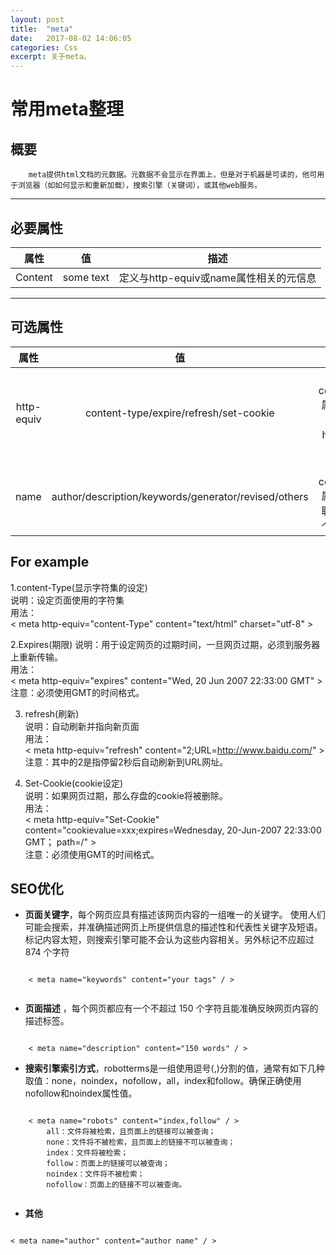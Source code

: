 ```yaml
---
layout: post
title:  "meta"
date:   2017-08-02 14:06:05
categories: Css
excerpt: 关于meta。
---
```


# 常用meta整理  
## 概要
		meta提供html文档的元数据。元数据不会显示在界面上，但是对于机器是可读的，他可用于浏览器（如如何显示和重新加载），搜索引擎（关键词），或其他web服务。  
*** 

## 必要属性  
|属性 |   值| 描述|
|:---:|:---:|:---:|    
|Content|some text|定义与http-equiv或name属性相关的元信息|    

***  
## 可选属性   
|属性 |   值| 描述|
|:---:|:---:|:---:|
|http-equiv|content-type/expire/refresh/set-cookie|把content属性关联到http头部|    
|name|author/description/keywords/generator/revised/others|把content属性关联到一个名称|    

## For example
1.content-Type(显示字符集的设定)    
说明：设定页面使用的字符集   
用法：     
	< meta http-equiv="content-Type" content="text/html" charset="utf-8" >  

2.Expires(期限) 
说明：用于设定网页的过期时间，一旦网页过期，必须到服务器上重新传输。                     
用法：  
	< meta http-equiv="expires"  content="Wed, 20 Jun 2007 22:33:00 GMT" >  
注意：必须使用GMT的时间格式。  

3. refresh(刷新)   
说明：自动刷新并指向新页面  
用法：  
	< meta http-equiv="refresh"  content="2;URL=http://www.baidu.com/" >	    
注意：其中的2是指停留2秒后自动刷新到URL网址。   

4. Set-Cookie(cookie设定)     
说明：如果网页过期，那么存盘的cookie将被删除。  
用法：  
	< meta http-equiv="Set-Cookie" content="cookievalue=xxx;expires=Wednesday, 20-Jun-2007 22:33:00 GMT； path=/" >   
注意：必须使用GMT的时间格式。  

## SEO优化  
* **页面关键字**，每个网页应具有描述该网页内容的一组唯一的关键字。
 使用人们可能会搜索，并准确描述网页上所提供信息的描述性和代表性关键字及短语。标记内容太短，则搜索引擎可能不会认为这些内容相关。另外标记不应超过 874 个字符  
 <pre><code>
 	< meta name="keywords" content="your tags" / >
 </code></pre>
* **页面描述** ，每个网页都应有一个不超过 150 个字符且能准确反映网页内容的描述标签。  
<pre><code>
	< meta name="description" content="150 words" / >  
</code></pre>
* **搜索引擎索引方式**，robotterms是一组使用逗号(,)分割的值，通常有如下几种取值：none，noindex，nofollow，all，index和follow。确保正确使用nofollow和noindex属性值。   
<pre><code>
	< meta name="robots" content="index,follow" / >
	    all：文件将被检索，且页面上的链接可以被查询；
	    none：文件将不被检索，且页面上的链接不可以被查询；
	    index：文件将被检索；
	    follow：页面上的链接可以被查询；
	    noindex：文件将不被检索；
	    nofollow：页面上的链接不可以被查询。
 </code></pre>
* **其他**
<pre><code>
< meta name="author" content="author name" / > <!-- 定义网页作者 -->
 </code></pre>

